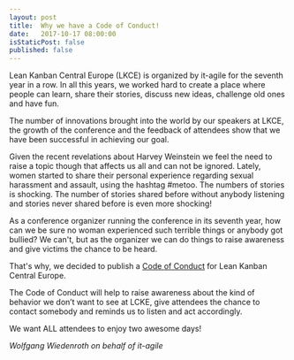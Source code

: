 ```yaml
---
layout: post
title:  Why we have a Code of Conduct!
date:   2017-10-17 08:00:00
isStaticPost: false
published: false
---
```

Lean Kanban Central Europe (LKCE) is organized by it-agile for the seventh
year in a row. In all this years, we worked hard to create a place where people
can learn, share their stories, discuss new ideas, challenge old ones and have fun.

The number of innovations brought into the world by our speakers at LKCE, the
growth of the conference and the feedback of attendees show that we have been successful in achieving our goal.

Given the recent revelations about Harvey Weinstein we feel the need to raise a topic though that affects us all and can not be ignored. Lately, women started to share their personal experience regarding sexual harassment and assault, using the hashtag #metoo. The numbers of stories is shocking. The number of stories shared before without
anybody listening and stories never shared before is even more shocking!

As a conference organizer running the conference in its seventh year, how can we
be sure no woman experienced such terrible things or anybody got bullied? We can't, but as the organizer we can do things to raise awareness and give victims the chance to be heard.

That's why, we decided to publish a [Code of Conduct](http://leankanbance.com/cod) for Lean Kanban Central Europe.

The Code of Conduct will help to raise awareness about the kind of behavior we don’t want to see at LCKE, give attendees the chance to contact somebody and reminds us to listen and act accordingly.

We want ALL attendees to enjoy two awesome days!


_Wolfgang Wiedenroth on behalf of it-agile_  
